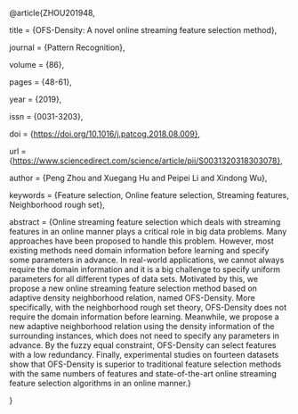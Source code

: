@article{ZHOU201948,

title = {OFS-Density: A novel online streaming feature selection method},

journal = {Pattern Recognition},

volume = {86},

pages = {48-61},

year = {2019},

issn = {0031-3203},

doi = {https://doi.org/10.1016/j.patcog.2018.08.009},

url = {https://www.sciencedirect.com/science/article/pii/S0031320318303078},

author = {Peng Zhou and Xuegang Hu and Peipei Li and Xindong Wu},

keywords = {Feature selection, Online feature selection, Streaming features, Neighborhood rough set},

abstract = {Online streaming feature selection which deals with streaming features in an online manner plays a critical role in big data problems. Many approaches have been proposed to handle this problem. However, most existing methods need domain information before learning and specify some parameters in advance. In real-world applications, we cannot always require the domain information and it is a big challenge to specify uniform parameters for all different types of data sets. Motivated by this, we propose a new online streaming feature selection method based on adaptive density neighborhood relation, named OFS-Density. More specifically, with the neighborhood rough set theory, OFS-Density does not require the domain information before learning. Meanwhile, we propose a new adaptive neighborhood relation using the density information of the surrounding instances, which does not need to specify any parameters in advance. By the fuzzy equal constraint, OFS-Density can select features with a low redundancy. Finally, experimental studies on fourteen datasets show that OFS-Density is superior to traditional feature selection methods with the same numbers of features and state-of-the-art online streaming feature selection algorithms in an online manner.}

}
